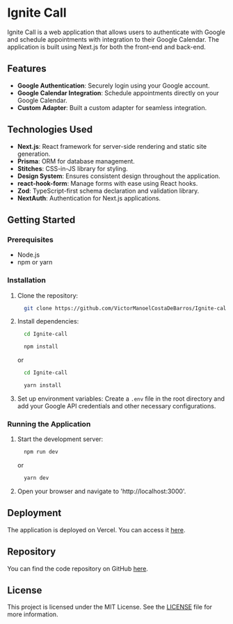 # Ignite Call

Ignite Call is a web application that allows users to authenticate with Google and schedule appointments with integration to their Google Calendar. The application is built using Next.js for both the front-end and back-end.

## Features

- **Google Authentication**: Securely login using your Google account.
- **Google Calendar Integration**: Schedule appointments directly on your Google Calendar.
- **Custom Adapter**: Built a custom adapter for seamless integration.

## Technologies Used

- **Next.js**: React framework for server-side rendering and static site generation.
- **Prisma**: ORM for database management.
- **Stitches**: CSS-in-JS library for styling.
- **Design System**: Ensures consistent design throughout the application.
- **react-hook-form**: Manage forms with ease using React hooks.
- **Zod**: TypeScript-first schema declaration and validation library.
- **NextAuth**: Authentication for Next.js applications.

## Getting Started

### Prerequisites

- Node.js
- npm or yarn

### Installation

1. Clone the repository:
   ```bash
     git clone https://github.com/VictorManoelCostaDeBarros/Ignite-call.git
   ```

3. Install dependencies:
   ```bash
     cd Ignite-call
   ```
   ```bash
     npm install
   ```

   or

   ```bash
     cd Ignite-call
   ```
   ```bash
     yarn install
   ```

5. Set up environment variables:
   Create a `.env` file in the root directory and add your Google API credentials and other necessary configurations.

### Running the Application

1. Start the development server:
   ```bash
     npm run dev
   ```

   or

   ```bash
     yarn dev
   ```

3. Open your browser and navigate to 'http://localhost:3000'.

## Deployment

The application is deployed on Vercel. You can access it [here](https://ignite-call-two-fawn.vercel.app).

## Repository

You can find the code repository on GitHub [here](https://github.com/VictorManoelCostaDeBarros/Ignite-call).

## License

This project is licensed under the MIT License. See the [LICENSE](LICENSE) file for more information.
